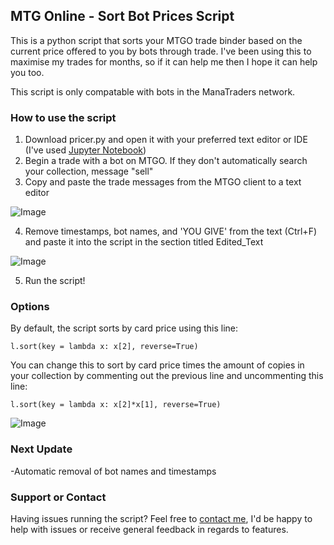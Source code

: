 ## MTG Online - Sort Bot Prices Script

This is a python script that sorts your MTGO trade binder based on the current price offered to you by bots through trade. I've been using this to maximise my trades for months, so if it can help me then I hope it can help you too.

This script is only compatable with bots in the ManaTraders network.

### How to use the script

1. Download pricer.py and open it with your preferred text editor or IDE (I've used [Jupyter Notebook](https://jupyter.org/))
2. Begin a trade with a bot on MTGO. If they don't automatically search your collection, message "sell"
3. Copy and paste the trade messages from the MTGO client to a text editor

![Image](https://i.imgur.com/CQEXME5.jpg)

4. Remove timestamps, bot names, and 'YOU GIVE' from the text (Ctrl+F) and paste it into the script in the section titled Edited_Text

![Image](https://i.imgur.com/RUo4IgP.jpg)

5. Run the script!

### Options

By default, the script sorts by card price using this line:

  `l.sort(key = lambda x: x[2], reverse=True)`

You can change this to sort by card price times the amount of copies in your collection by commenting out the previous line and uncommenting this line:

  `l.sort(key = lambda x: x[2]*x[1], reverse=True)`
  
![Image](src)

### Next Update

-Automatic removal of bot names and timestamps

### Support or Contact

Having issues running the script? Feel free to [contact me](mikeds@live.com.au), I'd be happy to help with issues or receive general feedback in regards to features.
